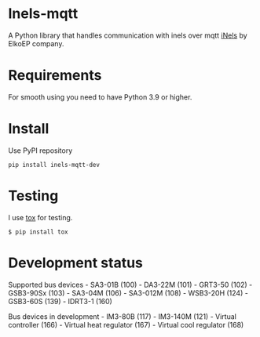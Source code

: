 Inels-mqtt
========
A Python library that handles communication with inels over mqtt
[iNels](https://www.inels.com/) by ElkoEP company.

Requirements
============
For smooth using you need to have Python 3.9 or higher.

Install
=======
Use PyPI repository
```
pip install inels-mqtt-dev
```

Testing
=======
I use [tox](https://tox.readthedocs.io) for testing.

```
$ pip install tox

```

Development status
==================

Supported bus devices
    - SA3-01B (100)
    - DA3-22M (101)
    - GRT3-50 (102)
    - GSB3-90Sx (103)
    - SA3-04M (106)
    - SA3-012M (108)
    - WSB3-20H (124)
    - GSB3-60S (139)
    - IDRT3-1 (160)

Bus devices in development
    - IM3-80B (117)
    - IM3-140M (121)
    - Virtual controller (166)
    - Virtual heat regulator (167)
    - Virtual cool regulator (168)
